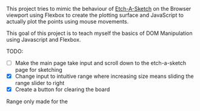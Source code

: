 This project tries to mimic the behaviour of [Etch-A-Sketch](https://en.wikipedia.org/wiki/Etch_A_Sketch) on the Browser viewport using Flexbox to create the plotting surface and JavaScript to actually plot the points using mouse movements.

This goal of this project is to teach myself the basics of DOM Manipulation using Javascript and Flexbox.

TODO: 
- [ ] Make the main page take input and scroll down to the etch-a-sketch page for sketching
- [x] Change input to intuitive range where increasing size means sliding the range slider to right
- [x] Create a button for clearing the board 

Range only made for the 